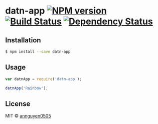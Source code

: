 # datn-app [![NPM version][npm-image]][npm-url] [![Build Status][travis-image]][travis-url] [![Dependency Status][daviddm-image]][daviddm-url]
> 

## Installation

```sh
$ npm install --save datn-app
```

## Usage

```js
var datnApp = require('datn-app');

datnApp('Rainbow');
```
## License

MIT © [annguyen0505]()


[npm-image]: https://badge.fury.io/js/datn-app.svg
[npm-url]: https://npmjs.org/package/datn-app
[travis-image]: https://travis-ci.org/annguyen0505/datn-app.svg?branch=master
[travis-url]: https://travis-ci.org/annguyen0505/datn-app
[daviddm-image]: https://david-dm.org/annguyen0505/datn-app.svg?theme=shields.io
[daviddm-url]: https://david-dm.org/annguyen0505/datn-app
